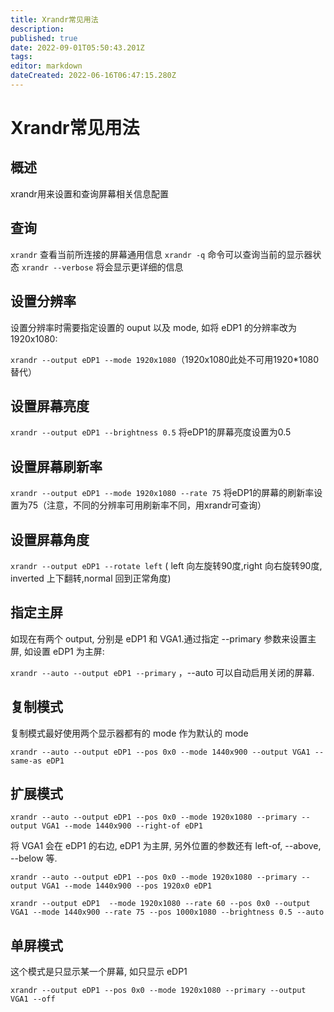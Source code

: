 ```yaml
---
title: Xrandr常见用法
description: 
published: true
date: 2022-09-01T05:50:43.201Z
tags: 
editor: markdown
dateCreated: 2022-06-16T06:47:15.280Z
---
```


# Xrandr常见用法

## 概述

xrandr用来设置和查询屏幕相关信息配置

## 查询

`xrandr` 查看当前所连接的屏幕通用信息
`xrandr -q` 命令可以查询当前的显示器状态
`xrandr --verbose` 将会显示更详细的信息

## 设置分辨率

设置分辨率时需要指定设置的 ouput 以及 mode, 如将 eDP1 的分辨率改为 1920x1080:

`xrandr --output eDP1 --mode 1920x1080`（1920x1080此处不可用1920*1080替代）

## 设置屏幕亮度

`xrandr --output eDP1 --brightness 0.5` 将eDP1的屏幕亮度设置为0.5

## 设置屏幕刷新率

`xrandr --output eDP1 --mode 1920x1080 --rate 75` 将eDP1的屏幕的刷新率设置为75（注意，不同的分辨率可用刷新率不同，用xrandr可查询）

## 设置屏幕角度

`xrandr --output eDP1 --rotate left` ( left 向左旋转90度,right 向右旋转90度, inverted 上下翻转,normal 回到正常角度)

## 指定主屏

如现在有两个 output, 分别是 eDP1 和 VGA1.通过指定 --primary 参数来设置主屏, 如设置 eDP1 为主屏:

`xrandr --auto --output eDP1 --primary` ，--auto 可以自动启用关闭的屏幕.

## 复制模式

复制模式最好使用两个显示器都有的 mode 作为默认的 mode

`xrandr --auto --output eDP1 --pos 0x0 --mode 1440x900 --output VGA1 --same-as eDP1`

## 扩展模式

`xrandr --auto --output eDP1 --pos 0x0 --mode 1920x1080 --primary --output VGA1 --mode 1440x900 --right-of eDP1`
 
将 VGA1 会在 eDP1 的右边, eDP1 为主屏, 另外位置的参数还有 left-of, --above, --below 等.

`xrandr --auto --output eDP1 --pos 0x0 --mode 1920x1080 --primary --output VGA1 --mode 1440x900 --pos 1920x0 eDP1`
 
`xrandr --output eDP1  --mode 1920x1080 --rate 60 --pos 0x0 --output VGA1 --mode 1440x900 --rate 75 --pos 1000x1080 --brightness 0.5 --auto`

## 单屏模式

这个模式是只显示某一个屏幕, 如只显示 eDP1

`xrandr --output eDP1 --pos 0x0 --mode 1920x1080 --primary --output VGA1 --off`